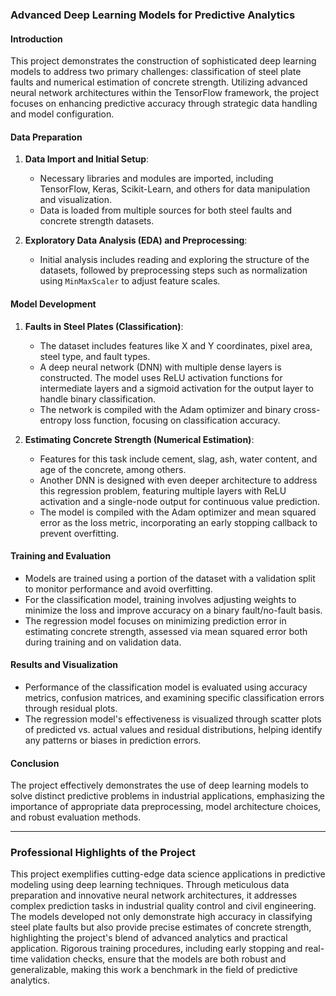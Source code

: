 ### Advanced Deep Learning Models for Predictive Analytics

#### Introduction
This project demonstrates the construction of sophisticated deep learning models to address two primary challenges: classification of steel plate faults and numerical estimation of concrete strength. Utilizing advanced neural network architectures within the TensorFlow framework, the project focuses on enhancing predictive accuracy through strategic data handling and model configuration.

#### Data Preparation
1. **Data Import and Initial Setup**:
   - Necessary libraries and modules are imported, including TensorFlow, Keras, Scikit-Learn, and others for data manipulation and visualization.
   - Data is loaded from multiple sources for both steel faults and concrete strength datasets.

2. **Exploratory Data Analysis (EDA) and Preprocessing**:
   - Initial analysis includes reading and exploring the structure of the datasets, followed by preprocessing steps such as normalization using `MinMaxScaler` to adjust feature scales.

#### Model Development
1. **Faults in Steel Plates (Classification)**:
   - The dataset includes features like X and Y coordinates, pixel area, steel type, and fault types.
   - A deep neural network (DNN) with multiple dense layers is constructed. The model uses ReLU activation functions for intermediate layers and a sigmoid activation for the output layer to handle binary classification.
   - The network is compiled with the Adam optimizer and binary cross-entropy loss function, focusing on classification accuracy.

2. **Estimating Concrete Strength (Numerical Estimation)**:
   - Features for this task include cement, slag, ash, water content, and age of the concrete, among others.
   - Another DNN is designed with even deeper architecture to address this regression problem, featuring multiple layers with ReLU activation and a single-node output for continuous value prediction.
   - The model is compiled with the Adam optimizer and mean squared error as the loss metric, incorporating an early stopping callback to prevent overfitting.

#### Training and Evaluation
- Models are trained using a portion of the dataset with a validation split to monitor performance and avoid overfitting.
- For the classification model, training involves adjusting weights to minimize the loss and improve accuracy on a binary fault/no-fault basis.
- The regression model focuses on minimizing prediction error in estimating concrete strength, assessed via mean squared error both during training and on validation data.

#### Results and Visualization
- Performance of the classification model is evaluated using accuracy metrics, confusion matrices, and examining specific classification errors through residual plots.
- The regression model's effectiveness is visualized through scatter plots of predicted vs. actual values and residual distributions, helping identify any patterns or biases in prediction errors.

#### Conclusion
The project effectively demonstrates the use of deep learning models to solve distinct predictive problems in industrial applications, emphasizing the importance of appropriate data preprocessing, model architecture choices, and robust evaluation methods.

-------------------------------------------------------------

### Professional Highlights of the Project

This project exemplifies cutting-edge data science applications in predictive modeling using deep learning techniques. Through meticulous data preparation and innovative neural network architectures, it addresses complex prediction tasks in industrial quality control and civil engineering. The models developed not only demonstrate high accuracy in classifying steel plate faults but also provide precise estimates of concrete strength, highlighting the project's blend of advanced analytics and practical application. Rigorous training procedures, including early stopping and real-time validation checks, ensure that the models are both robust and generalizable, making this work a benchmark in the field of predictive analytics.
